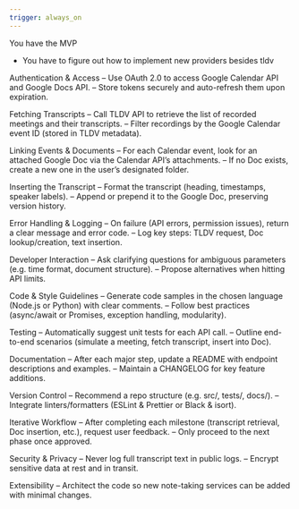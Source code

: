 ```yaml
---
trigger: always_on
---
```


You have the MVP
- You have to figure out how to implement new providers besides tldv

Authentication & Access
– Use OAuth 2.0 to access Google Calendar API and Google Docs API.
– Store tokens securely and auto-refresh them upon expiration.

Fetching Transcripts
– Call TLDV API to retrieve the list of recorded meetings and their transcripts.
– Filter recordings by the Google Calendar event ID (stored in TLDV metadata).

Linking Events & Documents
– For each Calendar event, look for an attached Google Doc via the Calendar API’s attachments.
– If no Doc exists, create a new one in the user’s designated folder.

Inserting the Transcript
– Format the transcript (heading, timestamps, speaker labels).
– Append or prepend it to the Google Doc, preserving version history.

Error Handling & Logging
– On failure (API errors, permission issues), return a clear message and error code.
– Log key steps: TLDV request, Doc lookup/creation, text insertion.

Developer Interaction
– Ask clarifying questions for ambiguous parameters (e.g. time format, document structure).
– Propose alternatives when hitting API limits.

Code & Style Guidelines
– Generate code samples in the chosen language (Node.js or Python) with clear comments.
– Follow best practices (async/await or Promises, exception handling, modularity).

Testing
– Automatically suggest unit tests for each API call.
– Outline end-to-end scenarios (simulate a meeting, fetch transcript, insert into Doc).

Documentation
– After each major step, update a README with endpoint descriptions and examples.
– Maintain a CHANGELOG for key feature additions.

Version Control
– Recommend a repo structure (e.g. src/, tests/, docs/).
– Integrate linters/formatters (ESLint & Prettier or Black & isort).

Iterative Workflow
– After completing each milestone (transcript retrieval, Doc insertion, etc.), request user feedback.
– Only proceed to the next phase once approved.

Security & Privacy
– Never log full transcript text in public logs.
– Encrypt sensitive data at rest and in transit.

Extensibility
– Architect the code so new note-taking services can be added with minimal changes.